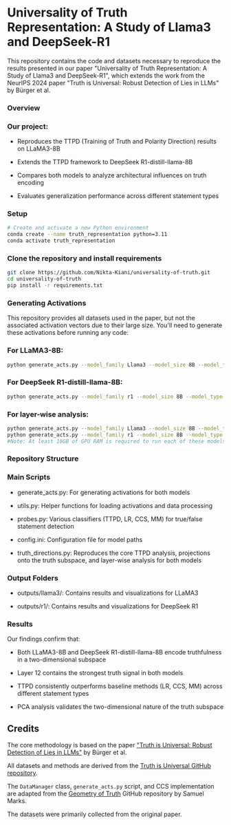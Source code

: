 # Universality of Truth Representation: A Study of Llama3 and DeepSeek-R1
This repository contains the code and datasets necessary to reproduce the results presented in our paper "Universality of Truth Representation: A Study of Llama3 and DeepSeek-R1", which extends the work from the NeurIPS 2024 paper "Truth is Universal: Robust Detection of Lies in LLMs" by Bürger et al.

### Overview
### Our project:

- Reproduces the TTPD (Training of Truth and Polarity Direction) results on LLaMA3-8B

- Extends the TTPD framework to DeepSeek R1-distill-llama-8B

- Compares both models to analyze architectural influences on truth encoding

- Evaluates generalization performance across different statement types

### Setup
```bash
# Create and activate a new Python environment
conda create --name truth_representation python=3.11
conda activate truth_representation
```
### Clone the repository and install requirements
```bash
git clone https://github.com/Nikta-Kiani/universality-of-truth.git
cd universality-of-truth
pip install -r requirements.txt
```
### Generating Activations
This repository provides all datasets used in the paper, but not the associated activation vectors due to their large size. You'll need to generate these activations before running any code:

### For LLaMA3-8B:
```bash
python generate_acts.py --model_family Llama3 --model_size 8B --model_type chat --layers 12 --datasets all_topic_specific --device cuda -l info
```
### For DeepSeek R1-distill-llama-8B:
```bash
python generate_acts.py --model_family r1 --model_size 8B --model_type chat --layers 12 --datasets all_topic_specific --device cuda -l info
```
### For layer-wise analysis:

```bash
python generate_acts.py --model_family Llama3 --model_size 8B --model_type chat --layers -1 --datasets cities neg_cities sp_en_trans neg_sp_en_trans --device cuda -l info
python generate_acts.py --model_family r1 --model_size 8B --model_type chat --layers -1 --datasets cities neg_cities sp_en_trans neg_sp_en_trans --device cuda -l info
#Note: At least 16GB of GPU RAM is required to run each of these models.
```

### Repository Structure
### Main Scripts
- generate_acts.py: For generating activations for both models

- utils.py: Helper functions for loading activations and data processing

- probes.py: Various classifiers (TTPD, LR, CCS, MM) for true/false statement detection

- config.ini: Configuration file for model paths

- truth_directions.py: Reproduces the core TTPD analysis, projections onto the truth subspace, and layer-wise analysis for both models

### Output Folders
- outputs/llama3/: Contains results and visualizations for LLaMA3

- outputs/r1/: Contains results and visualizations for DeepSeek R1

### Results
Our findings confirm that:

- Both LLaMA3-8B and DeepSeek R1-distill-llama-8B encode truthfulness in a two-dimensional subspace

- Layer 12 contains the strongest truth signal in both models

- TTPD consistently outperforms baseline methods (LR, CCS, MM) across different statement types

- PCA analysis validates the two-dimensional nature of the truth subspace

## Credits
The core methodology is based on the paper ["Truth is Universal: Robust Detection of Lies in LLMs"](https://arxiv.org/abs/2407.12831) by Bürger et al.

All datasets and methods are derived from the [Truth is Universal GitHub repository](https://github.com/sciai-lab/Truth_is_Universal).

The `DataManager` class, `generate_acts.py` script, and CCS implementation are adapted from the [Geometry of Truth](https://github.com/saprmarks/geometry-of-truth) GitHub repository by Samuel Marks.

The datasets were primarily collected from the original paper.


